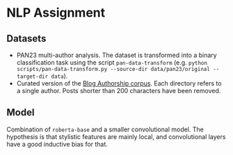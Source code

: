 # NLP Assignment

## Datasets
- PAN23 multi-author analysis. The dataset is transformed into a binary classification task using the script `pan-data-transform` (e.g. `python scripts/pan-data-transform.py --source-dir data/pan23/original --target-dir data`).
- Curated version of the [Blog Authorship corpus](https://u.cs.biu.ac.il/~koppel/BlogCorpus.htm). Each directory refers to a single author. Posts shorter than 200 characters have been removed.

## Model
Combination of `roberta-base` and a smaller convolutional model. The hypothesis is that stylistic features are mainly local, and convolutional layers have a good inductive bias for that.